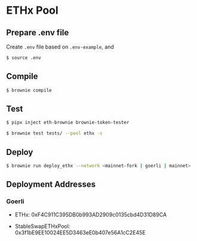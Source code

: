 # ETHx Pool

## Prepare .env file

Create `.env` file based on `.env-example`, and 

```sh
$ source .env
```

## Compile

```sh
$ brownie compile
```

## Test

```sh
$ pipx inject eth-brownie brownie-token-tester

$ brownie test tests/ --pool ethx -s
```

## Deploy

```sh
$ brownie run deploy_ethx --network <mainnet-fork | goerli | mainnet>
```

## Deployment Addresses

### Goerli

- ETHx: 0xF4C911C395DB0b993AD2909c0135cbd4D31D89CA

- StableSwapETHxPool: 0x3f1bE9EE10024EE5D3463eE0b407e56A1cC2E45E